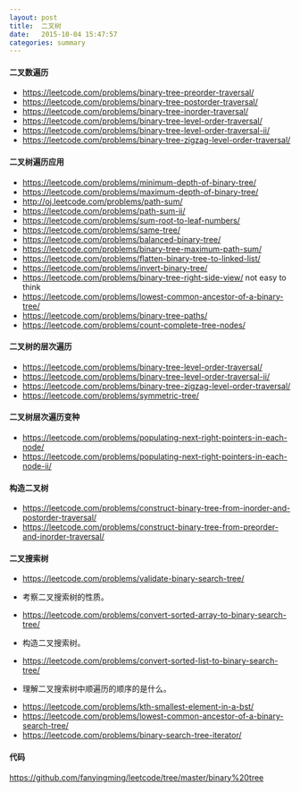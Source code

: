 ```yaml
---
layout: post
title:  二叉树
date:   2015-10-04 15:47:57
categories: summary
---
```


#### 二叉数遍历

- <https://leetcode.com/problems/binary-tree-preorder-traversal/>
- <https://leetcode.com/problems/binary-tree-postorder-traversal/>
- <https://leetcode.com/problems/binary-tree-inorder-traversal/>
- <https://leetcode.com/problems/binary-tree-level-order-traversal/>
- <https://leetcode.com/problems/binary-tree-level-order-traversal-ii/>
- <https://leetcode.com/problems/binary-tree-zigzag-level-order-traversal/>

#### 二叉树遍历应用

- <https://leetcode.com/problems/minimum-depth-of-binary-tree/>
- <https://leetcode.com/problems/maximum-depth-of-binary-tree/>
- <http://oj.leetcode.com/problems/path-sum/>
- <https://leetcode.com/problems/path-sum-ii/>
- <https://leetcode.com/problems/sum-root-to-leaf-numbers/>
- <https://leetcode.com/problems/same-tree/>
- <https://leetcode.com/problems/balanced-binary-tree/>
- <https://leetcode.com/problems/binary-tree-maximum-path-sum/>
- <https://leetcode.com/problems/flatten-binary-tree-to-linked-list/>
- <https://leetcode.com/problems/invert-binary-tree/>
- <https://leetcode.com/problems/binary-tree-right-side-view/> not easy to think
- <https://leetcode.com/problems/lowest-common-ancestor-of-a-binary-tree/>
- <https://leetcode.com/problems/binary-tree-paths/>
- <https://leetcode.com/problems/count-complete-tree-nodes/>

#### 二叉树的层次遍历

- <https://leetcode.com/problems/binary-tree-level-order-traversal/>
- <https://leetcode.com/problems/binary-tree-level-order-traversal-ii/>
- <https://leetcode.com/problems/binary-tree-zigzag-level-order-traversal/>
- <https://leetcode.com/problems/symmetric-tree/>

#### 二叉树层次遍历变种

- <https://leetcode.com/problems/populating-next-right-pointers-in-each-node/>
- <https://leetcode.com/problems/populating-next-right-pointers-in-each-node-ii/>

#### 构造二叉树

- <https://leetcode.com/problems/construct-binary-tree-from-inorder-and-postorder-traversal/>
- <https://leetcode.com/problems/construct-binary-tree-from-preorder-and-inorder-traversal/>

#### 二叉搜索树

- <https://leetcode.com/problems/validate-binary-search-tree/>
 + 考察二叉搜索树的性质。
- <https://leetcode.com/problems/convert-sorted-array-to-binary-search-tree/>
 + 构造二叉搜索树。
- <https://leetcode.com/problems/convert-sorted-list-to-binary-search-tree/>
 + 理解二叉搜索树中顺遍历的顺序的是什么。
- <https://leetcode.com/problems/kth-smallest-element-in-a-bst/>
- <https://leetcode.com/problems/lowest-common-ancestor-of-a-binary-search-tree/>
- <https://leetcode.com/problems/binary-search-tree-iterator/>

#### 代码
<https://github.com/fanyingming/leetcode/tree/master/binary%20tree>


